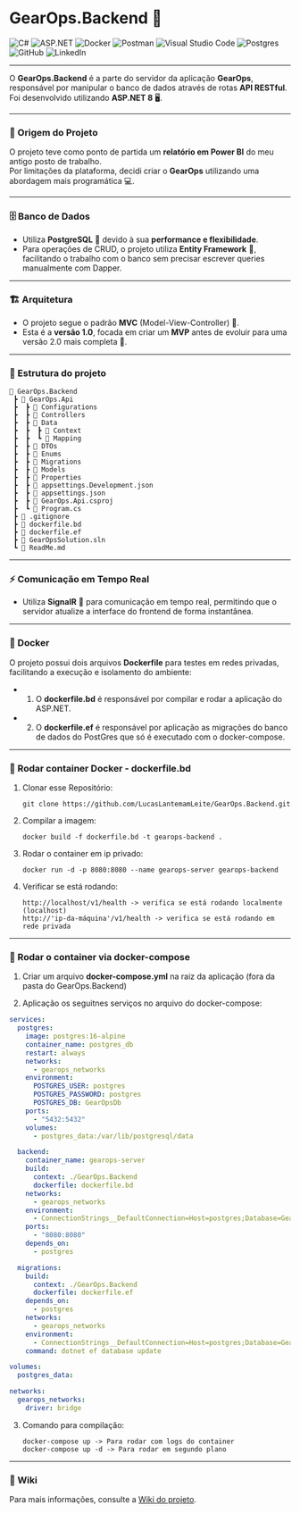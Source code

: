 # GearOps.Backend 🚀

![C#](https://img.shields.io/badge/c%23-%23239120.svg?style=for-the-badge&logo=csharp&logoColor=white)
![ASP.NET](https://img.shields.io/badge/ASP.NET-512BD4?style=for-the-badge&logo=asp.net&logoColor=white)
![Docker](https://img.shields.io/badge/docker-%230db7ed.svg?style=for-the-badge&logo=docker&logoColor=white)
![Postman](https://img.shields.io/badge/Postman-FF6C37?style=for-the-badge&logo=postman&logoColor=white)
![Visual Studio Code](https://img.shields.io/badge/Visual%20Studio%20Code-0078d7.svg?style=for-the-badge&logo=visual-studio-code&logoColor=white)
![Postgres](https://img.shields.io/badge/postgres-%23316192.svg?style=for-the-badge&logo=postgresql&logoColor=white)
![GitHub](https://img.shields.io/badge/github-%23121011.svg?style=for-the-badge&logo=github&logoColor=white)
![LinkedIn](https://img.shields.io/badge/linkedin-%230077B5.svg?style=for-the-badge&logo=linkedin&logoColor=white)

---

O **GearOps.Backend** é a parte do servidor da aplicação **GearOps**, responsável por manipular o banco de dados através de rotas **API RESTful**. Foi desenvolvido utilizando **ASP.NET 8** 🖥️.

---

### 📜 Origem do Projeto

O projeto teve como ponto de partida um **relatório em Power BI** do meu antigo posto de trabalho.  
Por limitações da plataforma, decidi criar o **GearOps** utilizando uma abordagem mais programática 💻.

---

### 🗄️ Banco de Dados

- Utiliza **PostgreSQL** 🐘 devido à sua **performance e flexibilidade**.
- Para operações de CRUD, o projeto utiliza **Entity Framework** 🔗, facilitando o trabalho com o banco sem precisar escrever queries manualmente com Dapper.

---

### 🏗️ Arquitetura

- O projeto segue o padrão **MVC** (Model-View-Controller) 🧩.
- Esta é a **versão 1.0**, focada em criar um **MVP** antes de evoluir para uma versão 2.0 mais completa 🌱.

---

### 📂 Estrutura do projeto

```
📂 GearOps.Backend
 ┣ 📂 GearOps.Api
 ┣  ┣ 📂 Configurations
 ┣  ┣ 📂 Controllers
 ┣  ┣ 📂 Data
 ┣  ┣  ┣ 📂 Context
 ┣  ┣  ┗ 📂 Mapping
 ┣  ┣ 📂 DTOs
 ┣  ┣ 📂 Enums
 ┣  ┣ 📂 Migrations
 ┣  ┣ 📂 Models
 ┣  ┣ 📂 Properties
 ┣  ┣ 📄 appsettings.Development.json
 ┣  ┣ 📄 appsettings.json
 ┣  ┣ 📄 GearOps.Api.csproj
 ┣  ┗ 📝 Program.cs
 ┣ 📄 .gitignore
 ┣ 📄 dockerfile.bd
 ┣ 📄 dockerfile.ef
 ┣ 📄 GearOpsSolution.sln
 ┗ 📄 ReadMe.md
```

---

### ⚡ Comunicação em Tempo Real

- Utiliza **SignalR** 🔄 para comunicação em tempo real, permitindo que o servidor atualize a interface do frontend de forma instantânea.

---

### 🐳 Docker

O projeto possui dois arquivos **Dockerfile** para testes em redes privadas, facilitando a execução e isolamento do ambiente:

- 1. O **dockerfile.bd** é responsável por compilar e rodar a aplicação do ASP.NET.

- 2. O **dockerfile.ef** é responsável por aplicação as migrações do banco de dados do PostGres que só é executado com o docker-compose.

---

### 🚀 Rodar container Docker - dockerfile.bd

1. Clonar esse Repositório:

   ```
   git clone https://github.com/LucasLantemamLeite/GearOps.Backend.git
   ```

2. Compilar a imagem:

   ```
   docker build -f dockerfile.bd -t gearops-backend .
   ```

3. Rodar o container em ip privado:

   ```
   docker run -d -p 8080:8080 --name gearops-server gearops-backend
   ```

4. Verificar se está rodando:
   ```
   http://localhost/v1/health -> verifica se está rodando localmente (localhost)
   http://'ip-da-máquina'/v1/health -> verifica se está rodando em rede privada
   ```

---

### 🚀 Rodar o container via docker-compose

1. Criar um arquivo **docker-compose.yml** na raiz da aplicação (fora da pasta do GearOps.Backend)

2. Aplicação os seguitnes serviços no arquivo do docker-compose:

```yml
services:
  postgres:
    image: postgres:16-alpine
    container_name: postgres_db
    restart: always
    networks:
      - gearops_networks
    environment:
      POSTGRES_USER: postgres
      POSTGRES_PASSWORD: postgres
      POSTGRES_DB: GearOpsDb
    ports:
      - "5432:5432"
    volumes:
      - postgres_data:/var/lib/postgresql/data

  backend:
    container_name: gearops-server
    build:
      context: ./GearOps.Backend
      dockerfile: dockerfile.bd
    networks:
      - gearops_networks
    environment:
      - ConnectionStrings__DefaultConnection=Host=postgres;Database=GearOpsDb;Username=postgres;Password=postgres
    ports:
      - "8080:8080"
    depends_on:
      - postgres

  migrations:
    build:
      context: ./GearOps.Backend
      dockerfile: dockerfile.ef
    depends_on:
      - postgres
    networks:
      - gearops_networks
    environment:
      - ConnectionStrings__DefaultConnection=Host=postgres;Database=GearOpsDb;Username=postgres;Password=postgres
    command: dotnet ef database update

volumes:
  postgres_data:

networks:
  gearops_networks:
    driver: bridge
```

3. Comando para compilação:
   ```
   docker-compose up -> Para rodar com logs do container
   docker-compose up -d -> Para rodar em segundo plano
   ```

---

### 📖 Wiki

Para mais informações, consulte a [Wiki do projeto](https://github.com/LucasLantemamLeite/GearOps.Backend/wiki).
